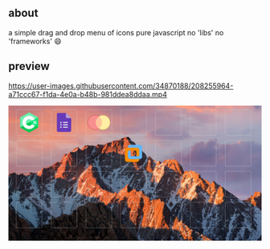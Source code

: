 ## about 
a simple drag and drop menu of icons pure javascript no 'libs' no 'frameworks' 😄 

## preview 

https://user-images.githubusercontent.com/34870188/208255964-a71ccc67-f1da-4e0a-b48b-981ddea8ddaa.mp4

![image 1](./imgs/img0.png)


